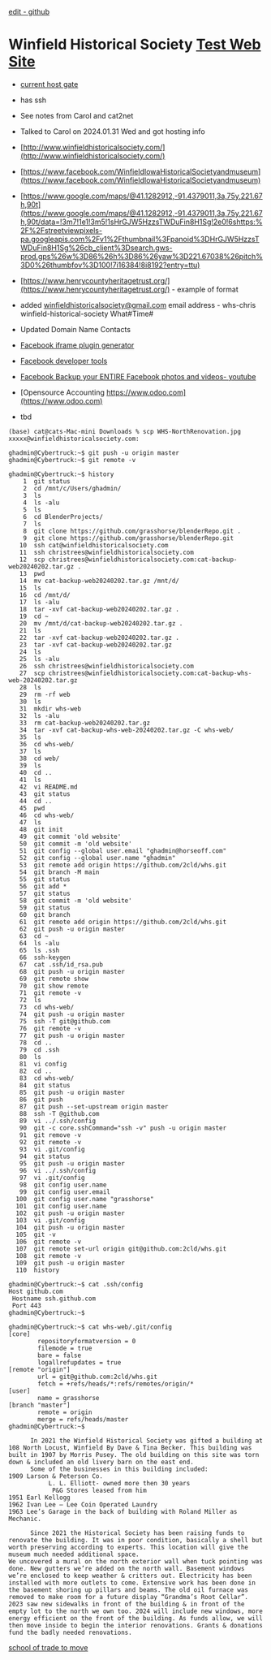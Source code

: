 [edit - github](https://github.com/2cld/whs/edit/master/README.md)

# Winfield Historical Society [Test Web Site](./web)

- [current host gate](https://sitecontrol-sp.gate.com)
- has ssh 
- See notes from Carol and cat2net
- Talked to Carol on 2024.01.31 Wed and got hosting info
- [http://www.winfieldhistoricalsociety.com/](http://www.winfieldhistoricalsociety.com/)
- [https://www.facebook.com/WinfieldIowaHistoricalSocietyandmuseum](https://www.facebook.com/WinfieldIowaHistoricalSocietyandmuseum)
- [https://www.google.com/maps/@41.1282912,-91.4379011,3a,75y,221.67h,90t](https://www.google.com/maps/@41.1282912,-91.4379011,3a,75y,221.67h,90t/data=!3m7!1e1!3m5!1sHrGJW5HzzsTWDuFin8H1Sg!2e0!6shttps:%2F%2Fstreetviewpixels-pa.googleapis.com%2Fv1%2Fthumbnail%3Fpanoid%3DHrGJW5HzzsTWDuFin8H1Sg%26cb_client%3Dsearch.gws-prod.gps%26w%3D86%26h%3D86%26yaw%3D221.67038%26pitch%3D0%26thumbfov%3D100!7i16384!8i8192?entry=ttu)
- [https://www.henrycountyheritagetrust.org/](https://www.henrycountyheritagetrust.org/) - example of format
- added winfieldhistoricalsociety@gmail.com email address - whs-chris winfield-historical-society What#Time#
- Updated Domain Name Contacts

- [Facebook iframe plugin generator](https://developers.facebook.com/docs/plugins/page-plugin/)
- [Facebook developer tools](https://developers.facebook.com/tools/)
- [Facebook Backup your ENTIRE Facebook photos and videos- youtube](https://www.youtube.com/watch?v=Dbj0IMLpZ80)
- [Opensource Accounting https://www.odoo.com](https://www.odoo.com)
- tbd

```
(base) cat@cats-Mac-mini Downloads % scp WHS-NorthRenovation.jpg xxxxx@winfieldhistoricalsociety.com:
```

```
ghadmin@Cybertruck:~$ git push -u origin master
ghadmin@Cybertruck:~$ git remote -v
```

```
ghadmin@Cybertruck:~$ history
    1  git status
    2  cd /mnt/c/Users/ghadmin/
    3  ls
    4  ls -alu
    5  ls
    6  cd BlenderProjects/
    7  ls
    8  git clone https://github.com/grasshorse/blenderRepo.git .
    9  git clone https://github.com/grasshorse/blenderRepo.git
   10  ssh cat@winfieldhistoricalsociety.com
   11  ssh christrees@winfieldhistoricalsociety.com
   12  scp christrees@winfieldhistoricalsociety.com:cat-backup-web20240202.tar.gz .
   13  pwd
   14  mv cat-backup-web20240202.tar.gz /mnt/d/
   15  ls
   16  cd /mnt/d/
   17  ls -alu
   18  tar -xvf cat-backup-web20240202.tar.gz .
   19  cd ~
   20  mv /mnt/d/cat-backup-web20240202.tar.gz .
   21  ls
   22  tar -xvf cat-backup-web20240202.tar.gz .
   23  tar -xvf cat-backup-web20240202.tar.gz
   24  ls
   25  ls -alu
   26  ssh christrees@winfieldhistoricalsociety.com
   27  scp christrees@winfieldhistoricalsociety.com:cat-backup-whs-web-20240202.tar.gz
   28  ls
   29  rm -rf web
   30  ls
   31  mkdir whs-web
   32  ls -alu
   33  rm cat-backup-web20240202.tar.gz
   34  tar -xvf cat-backup-whs-web-20240202.tar.gz -C whs-web/
   35  ls
   36  cd whs-web/
   37  ls
   38  cd web/
   39  ls
   40  cd ..
   41  ls
   42  vi README.md
   43  git status
   44  cd ..
   45  pwd
   46  cd whs-web/
   47  ls
   48  git init
   49  git commit 'old website'
   50  git commit -m 'old website'
   51  git config --global user.email "ghadmin@horseoff.com"
   52  git config --global user.name "ghadmin"
   53  git remote add origin https://github.com/2cld/whs.git
   54  git branch -M main
   55  git status
   56  git add *
   57  git status
   58  git commit -m 'old website'
   59  git status
   60  git branch
   61  git remote add origin https://github.com/2cld/whs.git
   62  git push -u origin master
   63  cd ~
   64  ls -alu
   65  ls .ssh
   66  ssh-keygen
   67  cat .ssh/id_rsa.pub
   68  git push -u origin master
   69  git remote show
   70  git show remote
   71  git remote -v
   72  ls
   73  cd whs-web/
   74  git push -u origin master
   75  ssh -T git@github.com
   76  git remote -v
   77  git push -u origin master
   78  cd ..
   79  cd .ssh
   80  ls
   81  vi config
   82  cd ..
   83  cd whs-web/
   84  git status
   85  git push -u origin master
   86  git push
   87  git push --set-upstream origin master
   88  ssh -T @github.com
   89  vi ../.ssh/config
   90  git -c core.sshCommand="ssh -v" push -u origin master
   91  git remove -v
   92  git remote -v
   93  vi .git/config
   94  git status
   95  git push -u origin master
   96  vi ../.ssh/config
   97  vi .git/config
   98  git config user.name
   99  git config user.email
  100  git config user.name "grasshorse"
  101  git config user.name
  102  git push -u origin master
  103  vi .git/config
  104  git push -u origin master
  105  git -v
  106  git remote -v
  107  git remote set-url origin git@github.com:2cld/whs.git
  108  git remote -v
  109  git push -u origin master
  110  history
```

```
ghadmin@Cybertruck:~$ cat .ssh/config
Host github.com
 Hostname ssh.github.com
 Port 443
ghadmin@Cybertruck:~$
```

```
ghadmin@Cybertruck:~$ cat whs-web/.git/config
[core]
        repositoryformatversion = 0
        filemode = true
        bare = false
        logallrefupdates = true
[remote "origin"]
        url = git@github.com:2cld/whs.git
        fetch = +refs/heads/*:refs/remotes/origin/*
[user]
        name = grasshorse
[branch "master"]
        remote = origin
        merge = refs/heads/master
ghadmin@Cybertruck:~$
```

```
      In 2021 the Winfield Historical Society was gifted a building at 108 North Locust, Winfield By Dave & Tina Becker. This building was built in 1907 by Morris Pusey. The old building on this site was torn down & included an old livery barn on the east end. 
      Some of the businesses in this building included: 
1909 Larson & Peterson Co. 
           L. L. Elliott- owned more then 30 years
            P&G Stores leased from him 
1951 Earl Kellogg
1962 Ivan Lee – Lee Coin Operated Laundry 
1963 Lee’s Garage in the back of building with Roland Miller as Mechanic. 

      Since 2021 the Historical Society has been raising funds to renovate the building. It was in poor condition, basically a shell but worth preserving according to experts. This location will give the museum much needed additional space. 
We uncovered a mural on the north exterior wall when tuck pointing was done. New gutters we’re added on the north wall. Basement windows we’re enclosed to keep weather & critters out. Electricity has been installed with more outlets to come. Extensive work has been done in the basement shoring up pillars and beams. The old oil furnace was removed to make room for a future display “Grandma’s Root Cellar”. 2023 saw new sidewalks in front of the building & in front of the empty lot to the north we own too. 2024 will include new windows, more energy efficient on the front of the building. As funds allow, we will then move inside to begin the interior renovations. Grants & donations fund the badly needed renovations.
```

[school of trade to move](https://www.youtube.com/@SchoolOfTrade)

